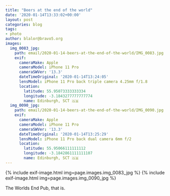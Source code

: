 ```yaml
---
title: "Beers at the end of the world"
date: '2020-01-14T13:33:02+00:00'
layout: post
categories: blog
tags:
- photo
author: blalor@bravo5.org
images:
  img_0083_jpg:
    path: email/2020-01-14-beers-at-the-end-of-the-world/IMG_0083.jpg
    exif:
      cameraMake: Apple
      cameraModel: iPhone 11 Pro
      cameraSWVer: '13.3'
      dateTimeOriginal: '2020-01-14T13:24:05'
      lensModel: iPhone 11 Pro back triple camera 4.25mm f/1.8
      location:
        latitude: 55.95073333333334
        longitude: -3.1843277777777774
        name: Edinburgh, SCT 🇬🇧
  img_0090_jpg:
    path: email/2020-01-14-beers-at-the-end-of-the-world/IMG_0090.jpg
    exif:
      cameraMake: Apple
      cameraModel: iPhone 11 Pro
      cameraSWVer: '13.3'
      dateTimeOriginal: '2020-01-14T13:25:29'
      lensModel: iPhone 11 Pro back dual camera 6mm f/2
      location:
        latitude: 55.95066111111112
        longitude: -3.1842861111111107
        name: Edinburgh, SCT 🇬🇧
---
```


{% include exif-image.html img=page.images.img_0083_jpg %}
{% include exif-image.html img=page.images.img_0090_jpg %}

The Worlds End Pub, that is. 






